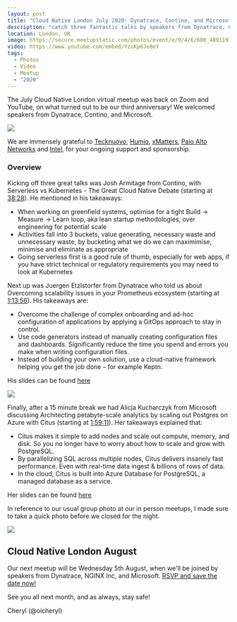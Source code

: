 ```yaml
---
layout: post
title: "Cloud Native London July 2020: Dynatrace, Contino, and Microsoft"
description: "catch three fantastic talks by speakers from Dynatrace, Contino, and Microsoft at the Cloud Native London meetup July 2020, hosted by Cheryl Hung, Director of Ecosystem at CNCF"
location: London, UK
image: https://secure.meetupstatic.com/photos/event/e/9/4/6/600_489119718.jpeg
video: https://www.youtube.com/embed/YzsKp6Je8eY
tags:
  - Photos
  - Video
  - Meetup
  - "2020"
---
```


The July Cloud Native London virtual meetup was back on Zoom and YouTube, on what turned out to be our third anniversary! We welcomed speakers from Dynatrace, Contino, and Microsoft.

![](/images/2020-07-01-pic1.PNG)

We are immensely grateful to [Tecknuovo](https://www.tecknuovo.com/), [Humio](https://humio.com/), [xMatters](https://www.xmatters.com/), [Palo Alto Networks](https://www.paloaltonetworks.com/) and [Intel](https://www.intel.co.uk/content/www/uk/en/homepage.html), for your ongoing support and sponsorship.

### Overview

Kicking off three great talks was Josh Armitage from Contino, with Serverless vs Kubernetes - The Great Cloud Native Debate (starting at [38:28](https://youtu.be/YzsKp6Je8eY?t=2308)). He mentioned in his takeaways:

* When working on greenfield systems, optimise for a tight Build -> Measure -> Learn loop, aka lean startup methodologies, over engineering for potential scale
* Activities fall into 3 buckets, value generating, necessary waste and unnecessary waste, by bucketing what we do we can maximimise, minimise and eliminate as appropriate
* Going serverless first is a good rule of thumb, especially for web apps, if you have strict technical or regulatory requirements you may need to look at Kubernetes

Next up was Juergen Etzlstorfer from Dynatrace who told us about Overcoming scalability issues in your Prometheus ecosystem (starting at [1:13:56](https://youtu.be/YzsKp6Je8eY?t=4436)). His takeaways are:

* Overcome the challenge of complex onboarding and ad-hoc configuration of applications by applying a GitOps approach to stay in control.
* Use code generators instead of manually creating configuration files and dashboards. Significantly reduce the time you spend and errors you make when writing configuration files.
* Instead of building your own solution, use a cloud-native framework helping you get the job done – for example Keptn.

His slides can be found [here](https://docs.google.com/presentation/d/1R8qIlM0iXRRmonIFLM7MrS4rxqm1J11kRYZjCw8huX8/edit#slide=id.p1)

![](/images/2020-07-01-pic2.PNG)

Finally, after a 15 minute break we had Alicja Kucharczyk from Microsoft discussing Architecting petabyte-scale analytics by scaling out Postgres on Azure with Citus (starting at [1:59:11](https://youtu.be/YzsKp6Je8eY?t=7151)). Her takeaways explained that:

* Citus makes it simple to add nodes and scale out compute, memory, and disk. So you no longer have to worry about how to scale and grow with PostgreSQL.
* By parallelizing SQL across multiple nodes, Citus delivers insanely fast performance. Even with real-time data ingest & billions of rows of data.
* In the cloud, Citus is built into Azure Database for PostgreSQL, a managed database as a service.

Her slides can be found [here](https://speakerdeck.com/awdotiaromanowna/architecting-petabyte-scale-analytics-by-scaling-out-postgres-on-azure-with-citus-76e60f03-8108-4c3d-9e15-6d61a8c78cb9)

In reference to our usual group photo at our in person meetups, I made sure to take a quick photo before we closed for the night.

![](/images/2020-07-01-pic3.jpeg)

## Cloud Native London August

Our next meetup will be Wednesday 5th August, when we'll be joined by speakers from Dynatrace,  NGINX Inc, and Microsoft. [RSVP and save the date now!](https://www.meetup.com/Cloud-Native-London/events/269178708/)

See you all next month, and as always, stay safe!

Cheryl (@oicheryl)
